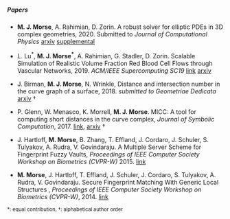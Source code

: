 ##### Papers

* **M. J. Morse**, A. Rahimian, D. Zorin. A robust solver for elliptic PDEs in 3D complex geometries, 2020. Submitted to *Journal of Computational Physics* [arxiv](https://arxiv.org/abs/2002.04143) [supplemental](https://cims.nyu.edu/gcl/papers/2020-qbkix3d-supplementary.pdf)

* L. Lu<sup>\*</sup>, **M. J. Morse<sup>\*</sup>**, A. Rahimian, G. Stadler, D. Zorin. Scalable Simulation of Realistic Volume Fraction Red Blood Cell Flows through Vascular Networks, 2019. *ACM/IEEE Supercomputing SC19* [link](https://dl.acm.org/doi/10.1145/3295500.3356203) [arxiv](https://arxiv.org/pdf/1909.11085.pdf)

* J. Birman, **M. J. Morse**, N. Wrinkle, Distance and intersection number in the curve graph of a surface, 2018. *submitted to Geometriae Dedicata* [arxiv](https://arxiv.org/abs/1809.07385) &dagger;

* P. Glenn, W. Menasco, K. Morrell, **M. J. Morse**. MICC: A tool for computing short distances in the curve complex, *Journal of Symbolic Computation*, 2017. [link](https://doi.org/10.1016/j.jsc.2016.03.010), [arxiv](http://arxiv.org/abs/1408.4134) &dagger;

* J. Hartloff, **M. Morse**, B. Zhang, T. Effland, J. Cordaro, J. Schuler, S. Tulyakov, A. Rudra, V. Govindaraju. A Multiple Server Scheme for Fingerprint Fuzzy Vaults, *Proceedings of IEEE Computer Society Workshop on Biometrics (CVPR-W)* 2015. [link](https://doi.org/10.1109/CVPRW.2015.7301327)

* **M. Morse**, J. Hartloff, T. Effland, J. Schuler, J. Cordaro, S. Tulyakov, A. Rudra, V. Govindaraju. Secure Fingerprint Matching With Generic Local Structures , *Proceedings of IEEE Computer Society Workshop on Biometrics (CVPR-W)*, 2014. [link](http://www.cv-foundation.org//openaccess/content_cvpr_workshops_2014/W01/papers/Morse_Secure_Fingerprint_Matching_2014_CVPR_paper.pdf)

<sup>\*: equal contribution, &dagger;: alphabetical author order</sup>
